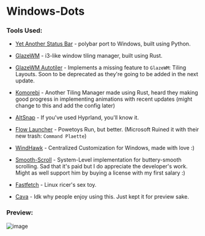 # Windows-Dots
### Tools Used:
- [Yet Another Status Bar](https://github.com/amnweb/yasb) - polybar port to Windows, built using Python.
  
- [GlazeWM](https://github.com/glzr-io/glazewm) - i3-like window tiling manager, built using Rust.

- [GlazeWM Autotiler](https://github.com/orbi-tal/glaze-autotiler) - Implements a missing feature to `GlazeWM`: Tiling Layouts. Soon to be deprecated as they're going to be added in the next update.
  
- [Komorebi](https://github.com/LGUG2Z/komorebi) - Another Tiling Manager made using Rust, heard they making good progress in implementing animations with recent updates (might change to this and add the config later)

- [AltSnap](https://github.com/RamonUnch/AltSnap) - If you've used Hyprland, you'll know it.
  
- [Flow Launcher](https://github.com/Flow-Launcher/Flow.Launcher) - Powetoys Run, but better. (Microsoft Ruined it with their new trash: `Command Plaette`)
  
- [WindHawk](https://github.com/ramensoftware/windhawk) - Centralized Customization for Windows, made with love :)
  
- [Smooth-Scroll](https://www.smoothscroll.net/win/) - System-Level implementation for buttery-smooth scrolling. Sad that it's paid but I do appreciate the developer's work. Might as well support him by buying a license with my first salary :)

- [Fastfetch](https://github.com/fastfetch-cli/fastfetch) - Linux ricer's sex toy.

- [Cava](https://github.com/karlstav/cava) - Idk why people enjoy using this. Just kept it for preview sake.

### Preview:
![image](https://github.com/user-attachments/assets/ac41f38c-ed5b-4f65-886e-332b7fc4a242)


